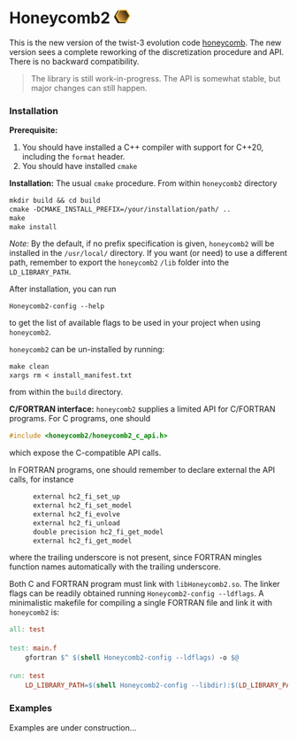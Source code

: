 # Honeycomb2 <img src="resources/logo.png" alt="drawing" width="30"/>

This is the new version of the twist-3 evolution code [honeycomb](https://github.com/QCDatHT/honeycomb).
The new version sees a complete reworking of the discretization procedure and API. 
There is no backward compatibility. 

> The library is still work-in-progress. The API is somewhat stable, but major changes can still happen.

### Installation

**Prerequisite:** 
1. You should have installed a C++ compiler with support for C++20, including the `format` header.
2. You should have installed `cmake`

**Installation:**
The usual `cmake` procedure. From within `honeycomb2` directory
```shell
mkdir build && cd build
cmake -DCMAKE_INSTALL_PREFIX=/your/installation/path/ ..
make
make install
```
*Note:* By the default, if no prefix specification is given, `honeycomb2` will be installed in the `/usr/local/`  directory. If you want (or need) to use a different path, remember to export the `honeycomb2` `/lib` folder into the `LD_LIBRARY_PATH`.

After installation, you can run 
```shell
Honeycomb2-config --help
```
to get the list of available flags to be used in your project when using `honeycomb2`.

`honeycomb2` can be un-installed by running:
```shell
make clean
xargs rm < install_manifest.txt
```
from within the `build` directory.

**C/FORTRAN interface:**
`honeycomb2` supplies a limited API for C/FORTRAN programs. For C programs, one should 
```C
#include <honeycomb2/honeycomb2_c_api.h>
```
which expose the C-compatible API calls. 

In FORTRAN programs, one should remember to declare external the API calls, for instance
```FORTRAN
      external hc2_fi_set_up
      external hc2_fi_set_model
      external hc2_fi_evolve
      external hc2_fi_unload
      double precision hc2_fi_get_model
      external hc2_fi_get_model
```
where the trailing underscore is not present, since FORTRAN mingles function names automatically with the trailing underscore.

Both C and FORTRAN program must link with `libHoneycomb2.so`. The linker flags can be readily obtained running 
`Honeycomb2-config --ldflags`.
A minimalistic makefile for compiling a single FORTRAN file and link it with `honeycomb2` is:
```makefile
all: test

test: main.f
	gfortran $^ $(shell Honeycomb2-config --ldflags) -o $@

run: test
	LD_LIBRARY_PATH=$(shell Honeycomb2-config --libdir):$(LD_LIBRARY_PATH) ./test

```
### Examples 
Examples are under construction...
